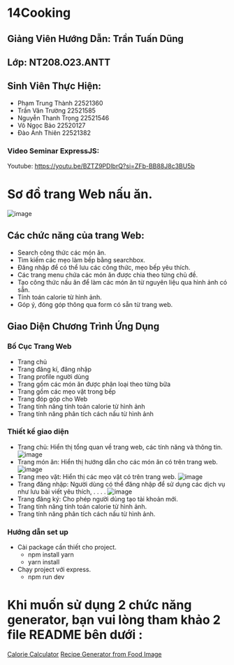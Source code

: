 # 14Cooking

## Giảng Viên Hướng Dẫn: Trần Tuấn Dũng
## Lớp: NT208.O23.ANTT
## Sinh Viên Thực Hiện:
  - Phạm Trung Thành 22521360
  - Trần Văn Trường 22521585
  - Nguyễn Thanh Trọng 22521546
  - Võ Ngọc Bảo 22520127
  - Đào Anh Thiên 22521382
### Video Seminar ExpressJS: 
Youtube: https://youtu.be/BZTZ9PDlbrQ?si=ZFb-BB88J8c3BU5b

# Sơ đồ trang Web nấu ăn.
![image](https://github.com/DaoAnhThien/Web-NT208/assets/117579985/953cb414-d172-4c96-a7d6-68b58617cfa9)

## Các chức năng của trang Web:
- Search công thức các món ăn.
- Tìm kiếm các mẹo làm bếp bằng searchbox.
- Đăng nhập để có thể lưu các công thức, mẹo bếp yêu thích.
- Các trang menu chứa các món ăn được chia theo từng chủ đề.
- Tạo công thức nấu ăn để làm các món ăn từ nguyên liệu qua hình ảnh có sẵn.
- Tính toán calorie từ hình ảnh.
- Góp ý, đóng góp thông qua form có sẵn từ trang web.
## Giao Diện Chương Trình Ứng Dụng
### Bố Cục Trang Web
- Trang chủ
- Trang đăng kí, đăng nhập
- Trang profile người dùng
- Trang gồm các món ăn được phân loại theo từng bữa
- Trang gồm các mẹo vặt trong bếp
- Trang đóp góp cho Web
- Trang tính năng tính toán calorie từ hình ảnh
- Trang tính năng phân tích cách nấu từ hình ảnh
### Thiết kế giao diện 
- Trang chủ: Hiển thị tổng quan về trang web, các tính năng và thông tin.
  ![image](https://github.com/DaoAnhThien/Web-NT208/assets/117579985/91d366e6-d277-4f5f-be6f-1dbe90d973c4)
- Trang món ăn: Hiển thị hướng dẫn cho các món ăn có trên trang web.
  ![image](https://github.com/DaoAnhThien/Web-NT208/assets/117579985/1eda7324-bf18-45ab-8375-5ce1b4553e32)
- Trang mẹo vặt: Hiển thị các mẹo vặt có trên trang web.
  ![image](https://github.com/DaoAnhThien/Web-NT208/assets/117579985/cf36ded8-ab4c-4d30-b089-879b06bee67e)
- Trang đăng nhập: Người dùng có thể đăng nhập để sử dụng các dịch vụ như lưu bài viết yêu thích, . . . .
  ![image](https://github.com/DaoAnhThien/Web-NT208/assets/117579985/261407ce-c49c-4c1b-81a7-bbce94c6240a)
- Trang đăng ký: Cho phép người dùng tạo tài khoản mới.
- Trang tính năng tính toán calorie từ hình ảnh.
- Trang tính năng phân tích cách nấu từ hình ảnh.

### Hướng dẫn set up 
- Cài package cần thiết cho project.
  + npm install yarn
  + yarn install
- Chạy project với express.
  + npm run dev

# Khi muốn sử dụng 2 chức năng generator, bạn vui lòng tham khảo 2 file README bên dưới : 
[Calorie Calculator](https://github.com/DaoAnhThien/Web-NT208/blob/master/generator/Calorie-Calculator/README.md)
[Recipe Generator from Food Image](https://github.com/DaoAnhThien/Web-NT208/blob/master/generator/Recipe-Generation-from-Food-Image/README.md)
